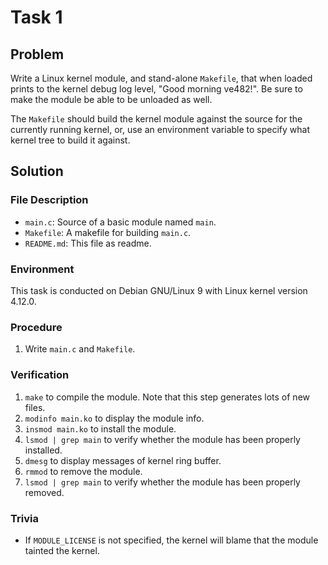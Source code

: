 # Task 1

## Problem

Write a Linux kernel module, and stand-alone `Makefile`, that when loaded prints to the kernel debug log level, "Good morning ve482!". Be sure to make the module be able to be unloaded as well.

The `Makefile` should build the kernel module against the source for the currently running kernel, or, use an environment variable to specify what kernel tree to build it against.



## Solution

### File Description

- `main.c`: Source of a basic module named `main`.
- `Makefile`: A makefile for building `main.c`.
- `README.md`: This file as readme.





### Environment

This task is conducted on Debian GNU/Linux 9 with Linux kernel version 4.12.0.



### Procedure

1. Write `main.c` and `Makefile`.




### Verification

1. `make` to compile the module. Note that this step generates lots of new files.
2. `modinfo main.ko` to display the module info.
3. `insmod main.ko` to install the module.
4. `lsmod | grep main` to verify whether the module has been properly installed.
5. `dmesg` to display messages of kernel ring buffer.
6. `rmmod` to remove the module.
7. `lsmod | grep main` to verify whether the module has been properly removed.




### Trivia

- If `MODULE_LICENSE` is not specified, the kernel will blame that the module tainted the kernel.

